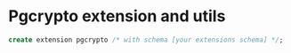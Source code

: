 # Pgcrypto extension and utils

```sql
create extension pgcrypto /* with schema [your extensions schema] */;
```
